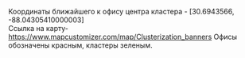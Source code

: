 Координаты ближайшего к офису центра кластера - [30.6943566, -88.04305410000003]   
Ссылка на карту- https://www.mapcustomizer.com/map/Clusterization_banners
Офисы обозначены красным, кластеры зеленым.
